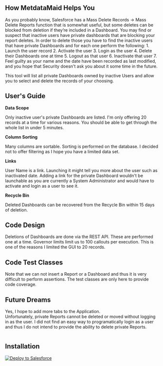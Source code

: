 ## How MetdataMaid Helps You
As you probably know, Salesforce has a Mass Delete Records -> Mass Delete Reports function that is somewhat useful, but some deletes can be blocked from deletion if they’re included in a Dashboard.  You may find or suspect that inactive users have private dashboards that are blocking your report deletes.  In order to delete those you have to find the inactive users that have private Dashboards and for each one perform the following:
    1. Launch the user record
    2. Activate the user
    3. Login as the user
    4. Delete their Dashboards one at time
    5. Logout as that user
    6. Inactivate that user
    7. Feel guilty as your name and the date have been recorded as last modified, and you hope that Security doesn't ask you about it some time in the future.
 
This tool will list all private Dashboards owned by inactive Users and allow you to select and delete the records of your choosing.

## User's Guide

**Data Scope**

Only inactive user's private Dashboards are listed.  I'm only offering 20 records at a time for various reasons.  You should be able to get through the whole list in under 5 minutes.

**Column Sorting**

Many columns are sortable.  Sorting is performed on the database.  I decided not to offer filtering as I hope you have a limited data set.

**Links**

User Name is a link.  Launching it might tell you more about the user such as inactivated date.  Adding a link for the private Dashboard wouldn't be launchable as you are currently a System Administrator and would have to activate and login as a user to see it.

**Recycle Bin**

Deleted Dashboards can be recovered from the Recycle Bin within 15 days of deletion.

## Code Design
Deletions of Dashboards are done via the REST API.  These are performed one at a time.  Governor limits limit us to 100 callouts per execution.  This is one of the reasons I limited the GUI to 20 records.

## Code Test Classes
Note that we can not insert a Report or a Dashboard and thus it is very difficult to perform assertions.  The test classes are only here to provide code coverage.

## Future Dreams
Yes, I hope to add more tabs to the Application.  
Unfortunately, private Reports cannot be deleted or moved without logging in as the user.  I did not find an easy way to programatically login as a user and thus I do not intend to provide the ability to delete private Reports.

```apex
```

## Installation
<a href="https://githubsfdeploy.herokuapp.com?owner=regarcher&repo=MetadataMaid">
  <img alt="Deploy to Salesforce"
       src="https://raw.githubusercontent.com/afawcett/githubsfdeploy/master/deploy.png">
</a>
